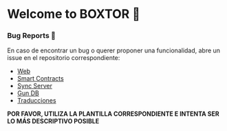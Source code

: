 # Welcome to BOX**TOR** 👋

### Bug Reports 🐞

En caso de encontrar un bug o querer proponer una funcionalidad, abre un issue en el repositorio correspondiente:
* [Web](https://github.com/Boxtor/boxtor_web)
* [Smart Contracts](https://github.com/Boxtor/boxtor_contracts)
* [Sync Server](https://github.com/Boxtor/boxtor_sync)
* [Gun DB](https://github.com/Boxtor/boxtor_gun)
* [Traducciones](https://github.com/Boxtor/boxtor_i18n)

**POR FAVOR, UTILIZA LA PLANTILLA CORRESPONDIENTE E INTENTA SER LO MÁS DESCRIPTIVO POSIBLE**
